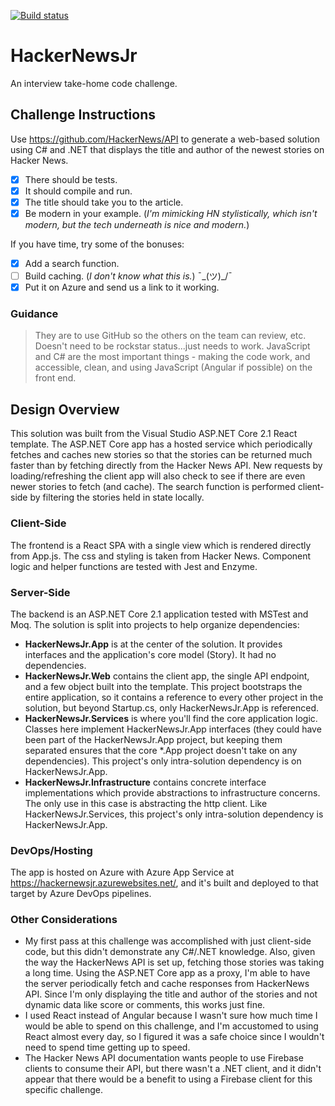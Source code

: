 [![Build status](https://virtuaboza.visualstudio.com/HackerNews%20Jr/_apis/build/status/HackerNews%20Jr-ASP.NET%20Core-CI)](https://virtuaboza.visualstudio.com/HackerNews%20Jr/_build/latest?definitionId=9)

# HackerNewsJr
An interview take-home code challenge.

## Challenge Instructions
Use https://github.com/HackerNews/API to generate a web-based solution using C# and .NET that displays the title and author of the newest stories on Hacker News. 
- [x] There should be tests. 
- [x] It should compile and run. 
- [x] The title should take you to the article. 
- [x] Be modern in your example. (*I'm mimicking HN stylistically, which isn't modern, but the tech underneath is nice and modern.*)
 
If you have time, try some of the bonuses:
- [x] Add a search function.
- [ ] Build caching. (*I don't know what this is.*) ¯\_(ツ)_/¯
- [x] Put it on Azure and send us a link to it working.

### Guidance
> They are to use GitHub so the others on the team can review, etc. Doesn't need to be rockstar status...just needs to work. JavaScript and C# are the most important things - making the code work, and accessible, clean, and using JavaScript (Angular if possible) on the front end.

## Design Overview
This solution was built from the Visual Studio ASP.NET Core 2.1 React template. The ASP.NET Core app has a hosted service which periodically fetches and caches new stories so that the stories can be returned much faster than by fetching directly from the Hacker News API. New requests by loading/refreshing the client app will also check to see if there are even newer stories to fetch (and cache). The search function is performed client-side by filtering the stories held in state locally.

### Client-Side
The frontend is a React SPA with a single view which is rendered directly from App.js. The css and styling is taken from Hacker News. Component logic and helper functions are tested with Jest and Enzyme.

### Server-Side
The backend is an ASP.NET Core 2.1 application tested with MSTest and Moq. The solution is split into projects to help organize dependencies:
- **HackerNewsJr.App** is at the center of the solution. It provides interfaces and the application's core model (Story). It had no dependencies.
- **HackerNewsJr.Web** contains the client app, the single API endpoint, and a few object built into the template. This project bootstraps the entire application, so it contains a reference to every other project in the solution, but beyond Startup.cs, only HackerNewsJr.App is referenced.
- **HackerNewsJr.Services** is where you'll find the core application logic. Classes here implement HackerNewsJr.App interfaces (they could have been part of the HackerNewsJr.App project, but keeping them separated ensures that the core *.App project doesn't take on any dependencies). This project's only intra-solution dependency is on HackerNewsJr.App.
- **HackerNewsJr.Infrastructure** contains concrete interface implementations which provide abstractions to infrastructure concerns. The only use in this case is abstracting the http client. Like HackerNewsJr.Services, this project's only intra-solution dependency is HackerNewsJr.App.

### DevOps/Hosting
The app is hosted on Azure with Azure App Service at https://hackernewsjr.azurewebsites.net/, and it's built and deployed to that target by Azure DevOps pipelines.

### Other Considerations
- My first pass at this challenge was accomplished with just client-side code, but this didn't demonstrate any C#/.NET knowledge. Also, given the way the HackerNews API is set up, fetching those stories was taking a long time. Using the ASP.NET Core app as a proxy, I'm able to have the server periodically fetch and cache responses from HackerNews API. Since I'm only displaying the title and author of the stories and not dynamic data like score or comments, this works just fine.
- I used React instead of Angular because I wasn't sure how much time I would be able to spend on this challenge, and I'm accustomed to using React almost every day, so I figured it was a safe choice since I wouldn't need to spend time getting up to speed.
- The Hacker News API documentation wants people to use Firebase clients to consume their API, but there wasn't a .NET client, and it didn't appear that there would be a benefit to using a Firebase client for this specific challenge.
